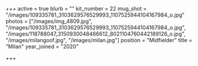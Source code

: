 +++
active = true
blurb = ""
kit_number = 22
mug_shot = "/images/109335781_3103629576529993_1107525944104167984_o.jpg"
photos = ["/images/img_4809.jpg", "/images/109335781_3103629576529993_1107525944104167984_o.jpg", "/images/118788047_3150930048466612_8021104760442189126_o.jpg", "/images/milangoof.jpg", "/images/milan.jpg"]
position = "Midfielder"
title = "Milan"
year_joined = "2020"

+++
